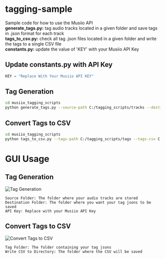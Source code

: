# tagging-sample
Sample code for how to use the Musiio API\
**generate_tags.py:** tag audio tracks located in a given folder and save tags in .json format for each track\
**tags_to_csv.py:** check all tag .json files located in a given folder and write the tags to a single CSV file\
**constants.py:** update the value of 'KEY' with your Musiio API Key

## Update constants.py with API Key
```python
KEY = "Replace With Your Musiio API KEY"
```

## Tag Generation

```bash
cd musiio_tagging_scripts
python generate_tags.py --source-path C:/tagging_scripts/tracks --destination-path C:/tagging_scripts/tags --tag-selection "content type" "genre" "bpm" "key" "mood" "energy" "instrumentation"
```

## Convert Tags to CSV
```bash
cd musiio_tagging_scripts
python tags_to_csv.py --tags-path C:/tagging_scripts/tags --tags-csv C:/tagging_scripts --tags-types "genre" "genre secondary" "mood" "mood secondary" "energy" "vocal presence" "instrument"
```


# GUI Usage

## Tag Generation
![Tag Generation](https://raw.githubusercontent.com/username/projectname/branch/path/to/img.png)
```text
Source Folder: The folder where your audio tracks are stored
Destination Folder: The folder where you want your tag jsons to be saved
API Key: Replace with your Musiio API Key
```

## Convert Tags to CSV
![Convert Tags to CSV](https://raw.githubusercontent.com/username/projectname/branch/path/to/img.png)
```text
Tag Folder: The folder containing your tag jsons 
Write CSV to Directory: The folder where the CSV will be saved
```
